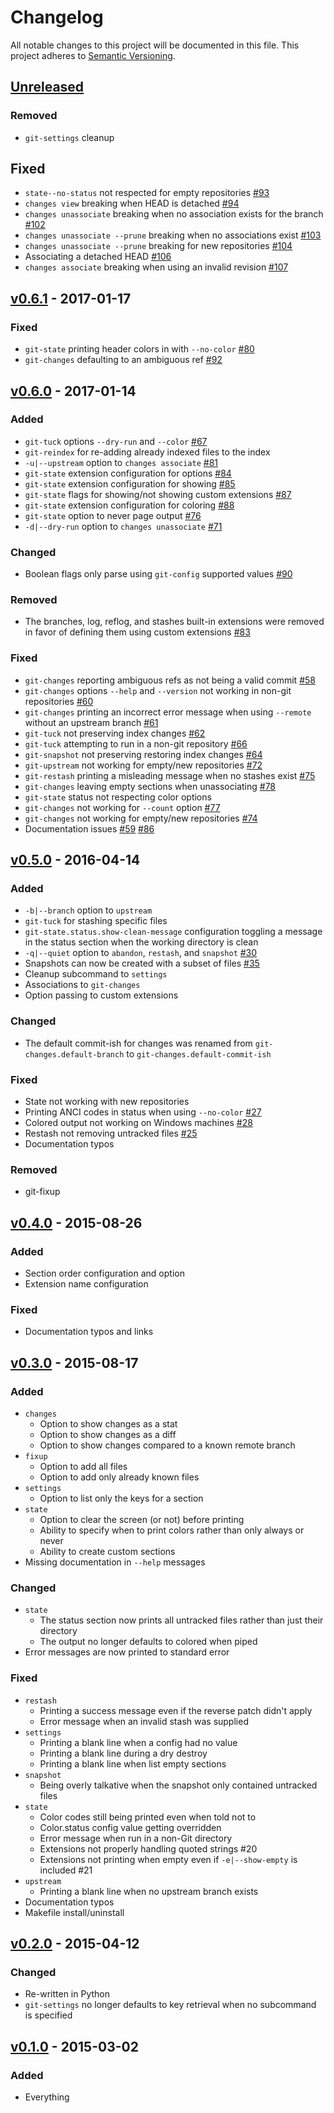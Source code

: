 # Changelog

All notable changes to this project will be documented in this file. This project adheres to [Semantic Versioning](http://semver.org).

## [Unreleased][]
### Removed
- `git-settings` cleanup

## Fixed
- `state--no-status` not respected for empty repositories [#93](https://github.com/Brickstertwo/git-commands/issues/93)
- `changes view` breaking when HEAD is detached [#94](https://github.com/Brickstertwo/git-commands/issues/94)
- `changes unassociate` breaking when no association exists for the branch [#102](https://github.com/Brickstertwo/git-commands/issues/102)
- `changes unassociate --prune` breaking when no associations exist [#103](https://github.com/Brickstertwo/git-commands/issues/103)
- `changes unassociate --prune` breaking for new repositories [#104](https://github.com/Brickstertwo/git-commands/issues/104)
- Associating a detached HEAD [#106](https://github.com/Brickstertwo/git-commands/issues/106)
- `changes associate` breaking when using an invalid revision [#107](https://github.com/Brickstertwo/git-commands/issues/107)

## [v0.6.1][] - 2017-01-17
### Fixed
- `git-state` printing header colors in with `--no-color` [#80](https://github.com/Brickstertwo/git-commands/issues/80)
- `git-changes` defaulting to an ambiguous ref [#92](https://github.com/Brickstertwo/git-commands/issues/92)

## [v0.6.0][] - 2017-01-14
### Added
- `git-tuck` options `--dry-run` and `--color` [#67][]
- `git-reindex` for re-adding already indexed files to the index
- `-u|--upstream` option to `changes associate` [#81][]
- `git-state` extension configuration for options [#84][]
- `git-state` extension configuration for showing [#85][]
- `git-state` flags for showing/not showing custom extensions [#87][]
- `git-state` extension configuration for coloring [#88][]
- `git-state` option to never page output [#76][]
- `-d|--dry-run` option to `changes unassociate` [#71][]

### Changed
- Boolean flags only parse using `git-config` supported values [#90][]

### Removed
- The branches, log, reflog, and stashes built-in extensions were removed in favor of defining them using custom extensions [#83][]

### Fixed
- `git-changes` reporting ambiguous refs as not being a valid commit [#58][]
- `git-changes` options `--help` and `--version` not working in non-git repositories [#60][]
- `git-changes` printing an incorrect error message when using `--remote` without an upstream branch [#61][]
- `git-tuck` not preserving index changes [#62][]
- `git-tuck` attempting to run in a non-git repository [#66][]
- `git-snapshot` not preserving restoring index changes [#64][]
- `git-upstream` not working for empty/new repositories [#72][]
- `git-restash` printing a misleading message when no stashes exist [#75][]
- `git-changes` leaving empty sections when unassociating [#78][]
- `git-state` status not respecting color options
- `git-changes` not working for `--count` option [#77][]
- `git-changes` not working for empty/new repositories [#74][]
- Documentation issues [#59][] [#86][]

[#58]: https://github.com/Brickstertwo/git-commands/issues/58
[#59]: https://github.com/Brickstertwo/git-commands/issues/59
[#60]: https://github.com/Brickstertwo/git-commands/issues/60
[#61]: https://github.com/Brickstertwo/git-commands/issues/61
[#62]: https://github.com/Brickstertwo/git-commands/issues/62
[#64]: https://github.com/Brickstertwo/git-commands/issues/64
[#66]: https://github.com/Brickstertwo/git-commands/issues/66
[#67]: https://github.com/Brickstertwo/git-commands/issues/67
[#71]: https://github.com/Brickstertwo/git-commands/issues/71
[#72]: https://github.com/Brickstertwo/git-commands/issues/72
[#74]: https://github.com/Brickstertwo/git-commands/issues/74
[#75]: https://github.com/Brickstertwo/git-commands/issues/75
[#76]: https://github.com/Brickstertwo/git-commands/issues/76
[#77]: https://github.com/Brickstertwo/git-commands/issues/77
[#78]: https://github.com/Brickstertwo/git-commands/issues/78
[#81]: https://github.com/Brickstertwo/git-commands/issues/81
[#83]: https://github.com/Brickstertwo/git-commands/issues/83
[#84]: https://github.com/Brickstertwo/git-commands/issues/84
[#85]: https://github.com/Brickstertwo/git-commands/issues/85
[#86]: https://github.com/Brickstertwo/git-commands/issues/86
[#87]: https://github.com/Brickstertwo/git-commands/issues/87
[#88]: https://github.com/Brickstertwo/git-commands/issues/88
[#90]: https://github.com/Brickstertwo/git-commands/issues/90

## [v0.5.0][] - 2016-04-14
### Added
- `-b|--branch` option to `upstream`
- `git-tuck` for stashing specific files
- `git-state.status.show-clean-message` configuration toggling a message in the status section when the working directory is clean
- `-q|--quiet` option to `abandon`, `restash`, and `snapshot` [#30](https://github.com/Brickstertwo/git-commands/issues/30)
- Snapshots can now be created with a subset of files [#35](https://github.com/Brickstertwo/git-commands/issues/35)
- Cleanup subcommand to `settings`
- Associations to `git-changes`
- Option passing to custom extensions

### Changed
- The default commit-ish for changes was renamed from `git-changes.default-branch` to `git-changes.default-commit-ish`

### Fixed
- State not working with new repositories
- Printing ANCI codes in status when using `--no-color` [#27](https://github.com/Brickstertwo/git-commands/issues/27)
- Colored output not working on Windows machines [#28](https://github.com/Brickstertwo/git-commands/issues/28)
- Restash not removing untracked files [#25](https://github.com/Brickstertwo/git-commands/issues/25)
- Documentation typos

### Removed
- git-fixup

## [v0.4.0][] - 2015-08-26
### Added
- Section order configuration and option
- Extension name configuration

### Fixed
- Documentation typos and links

## [v0.3.0][] - 2015-08-17
### Added
- `changes`
    - Option to show changes as a stat
    - Option to show changes as a diff
    - Option to show changes compared to a known remote branch
- `fixup`
    - Option to add all files
    - Option to add only already known files
- `settings`
    - Option to list only the keys for a section
- `state`
    - Option to clear the screen (or not) before printing
    - Ability to specify when to print colors rather than only always or never
    - Ability to create custom sections
- Missing documentation in `--help` messages

### Changed
- `state`
    - The status section now prints all untracked files rather than just their directory
    - The output no longer defaults to colored when piped
- Error messages are now printed to standard error

### Fixed
- `restash`
    - Printing a success message even if the reverse patch didn't apply
    - Error message when an invalid stash was supplied
- `settings`
    - Printing a blank line when a config had no value
    - Printing a blank line during a dry destroy
    - Printing a blank line when list empty sections
- `snapshot`
    - Being overly talkative when the snapshot only contained untracked files
- `state`
    - Color codes still being printed even when told not to
    - Color.status config value getting overridden
    - Error message when run in a non-Git directory
    - Extensions not properly handling quoted strings #20
    - Extensions not printing when empty even if `-e|--show-empty` is included #21
- `upstream`
    - Printing a blank line when no upstream branch exists
- Documentation typos
- Makefile install/uninstall

## [v0.2.0][] - 2015-04-12
### Changed
- Re-written in Python
- `git-settings` no longer defaults to key retrieval when no subcommand is specified

## [v0.1.0][] - 2015-03-02
### Added
- Everything

[Unreleased]: https://github.com/Brickstertwo/git-commands/compare/latest...HEAD
[v0.6.1]: https://github.com/Brickstertwo/git-commands/compare/v0.6.0...v0.6.1
[v0.6.0]: https://github.com/Brickstertwo/git-commands/compare/v0.5.0...v0.6.0
[v0.5.0]: https://github.com/Brickstertwo/git-commands/compare/v0.4.0...v0.5.0
[v0.4.0]: https://github.com/Brickstertwo/git-commands/compare/v0.3.0...v0.4.0
[v0.3.0]: https://github.com/Brickstertwo/git-commands/compare/v0.2.0...v0.3.0
[v0.2.0]: https://github.com/Brickstertwo/git-commands/compare/v0.1.0...v0.2.0
[v0.1.0]: https://github.com/Brickstertwo/git-commands/compare/4a8227e7ea81bcc641a142078c59cbc71f6aa4dc...v0.1.0
